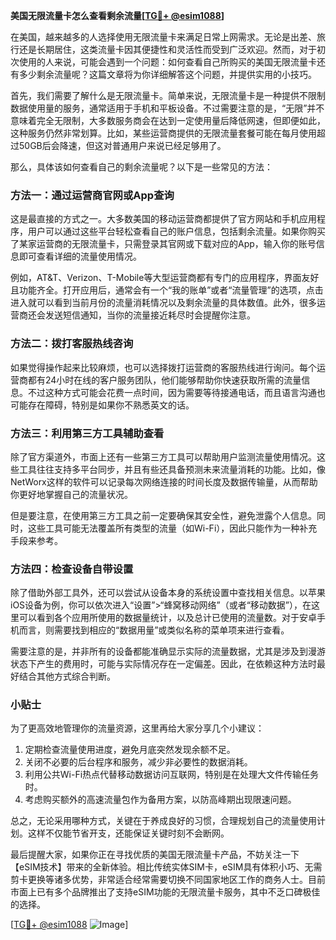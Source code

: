 **美国无限流量卡怎么查看剩余流量[[TG💪+ @esim1088](https://t.me/s/esim1088)]**

在美国，越来越多的人选择使用无限流量卡来满足日常上网需求。无论是出差、旅行还是长期居住，这类流量卡因其便捷性和灵活性而受到广泛欢迎。然而，对于初次使用的人来说，可能会遇到一个问题：如何查看自己所购买的美国无限流量卡还有多少剩余流量呢？这篇文章将为你详细解答这个问题，并提供实用的小技巧。

首先，我们需要了解什么是无限流量卡。简单来说，无限流量卡是一种提供不限制数据使用量的服务，通常适用于手机和平板设备。不过需要注意的是，“无限”并不意味着完全无限制，大多数服务商会在达到一定使用量后降低网速，但即便如此，这种服务仍然非常划算。比如，某些运营商提供的无限流量套餐可能在每月使用超过50GB后会降速，但这对普通用户来说已经足够用了。

那么，具体该如何查看自己的剩余流量呢？以下是一些常见的方法：

### 方法一：通过运营商官网或App查询

这是最直接的方式之一。大多数美国的移动运营商都提供了官方网站和手机应用程序，用户可以通过这些平台轻松查看自己的账户信息，包括剩余流量。如果你购买了某家运营商的无限流量卡，只需登录其官网或下载对应的App，输入你的账号信息即可查看详细的流量使用情况。

例如，AT&T、Verizon、T-Mobile等大型运营商都有专门的应用程序，界面友好且功能齐全。打开应用后，通常会有一个“我的账单”或者“流量管理”的选项，点击进入就可以看到当前月份的流量消耗情况以及剩余流量的具体数值。此外，很多运营商还会发送短信通知，当你的流量接近耗尽时会提醒你注意。

### 方法二：拨打客服热线咨询

如果觉得操作起来比较麻烦，也可以选择拨打运营商的客服热线进行询问。每个运营商都有24小时在线的客户服务团队，他们能够帮助你快速获取所需的流量信息。不过这种方式可能会花费一点时间，因为需要等待接通电话，而且语言沟通也可能存在障碍，特别是如果你不熟悉英文的话。

### 方法三：利用第三方工具辅助查看

除了官方渠道外，市面上还有一些第三方工具可以帮助用户监测流量使用情况。这些工具往往支持多平台同步，并且有些还具备预测未来流量消耗的功能。比如，像NetWorx这样的软件可以记录每次网络连接的时间长度及数据传输量，从而帮助你更好地掌握自己的流量状况。

但是要注意，在使用第三方工具之前一定要确保其安全性，避免泄露个人信息。同时，这些工具可能无法覆盖所有类型的流量（如Wi-Fi），因此只能作为一种补充手段来参考。

### 方法四：检查设备自带设置

除了借助外部工具外，还可以尝试从设备本身的系统设置中查找相关信息。以苹果iOS设备为例，你可以依次进入“设置”>“蜂窝移动网络”（或者“移动数据”），在这里可以看到各个应用所使用的数据量统计，以及总计已使用的流量数。对于安卓手机而言，则需要找到相应的“数据用量”或类似名称的菜单项来进行查看。

需要注意的是，并非所有的设备都能准确显示实际的流量数据，尤其是涉及到漫游状态下产生的费用时，可能与实际情况存在一定偏差。因此，在依赖这种方法时最好结合其他方式综合判断。

### 小贴士

为了更高效地管理你的流量资源，这里再给大家分享几个小建议：

1. 定期检查流量使用进度，避免月底突然发现余额不足。
2. 关闭不必要的后台程序和服务，减少非必要性的数据消耗。
3. 利用公共Wi-Fi热点代替移动数据访问互联网，特别是在处理大文件传输任务时。
4. 考虑购买额外的高速流量包作为备用方案，以防高峰期出现限速问题。

总之，无论采用哪种方式，关键在于养成良好的习惯，合理规划自己的流量使用计划。这样不仅能节省开支，还能保证关键时刻不会断网。

最后提醒大家，如果你正在寻找优质的美国无限流量卡产品，不妨关注一下【eSIM技术】带来的全新体验。相比传统实体SIM卡，eSIM具有体积小巧、无需剪卡更换等诸多优势，非常适合经常需要切换不同国家地区工作的商务人士。目前市面上已有多个品牌推出了支持eSIM功能的无限流量卡服务，其中不乏口碑极佳的选择。

[[TG💪+ @esim1088](https://t.me/s/esim1088) ![Image](https://i.postimg.cc/4NQfJmqS/Snipaste-2025-05-13-00-14-12.png)]
